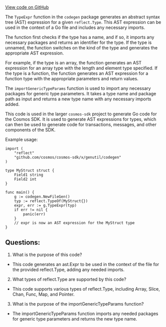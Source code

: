 [View code on GitHub](https://github.com/cosmos/cosmos-sdk/blob/main/depinject/internal/codegen/type.go)

The `TypeExpr` function in the `codegen` package generates an abstract syntax tree (AST) expression for a given `reflect.Type`. This AST expression can be used in the context of a Go file and includes any necessary imports. 

The function first checks if the type has a name, and if so, it imports any necessary packages and returns an identifier for the type. If the type is unnamed, the function switches on the kind of the type and generates the appropriate AST expression. 

For example, if the type is an array, the function generates an AST expression for an array type with the length and element type specified. If the type is a function, the function generates an AST expression for a function type with the appropriate parameters and return values. 

The `importGenericTypeParams` function is used to import any necessary packages for generic type parameters. It takes a type name and package path as input and returns a new type name with any necessary imports added. 

This code is used in the larger `cosmos-sdk` project to generate Go code for the Cosmos SDK. It is used to generate AST expressions for types, which can then be used to generate code for transactions, messages, and other components of the SDK. 

Example usage:

```
import (
    "reflect"
    "github.com/cosmos/cosmos-sdk/x/genutil/codegen"
)

type MyStruct struct {
    Field1 string
    Field2 int
}

func main() {
    g := codegen.NewFileGen()
    typ := reflect.TypeOf(MyStruct{})
    expr, err := g.TypeExpr(typ)
    if err != nil {
        panic(err)
    }
    // expr is now an AST expression for the MyStruct type
}
```
## Questions: 
 1. What is the purpose of this code?
- This code generates an ast.Expr to be used in the context of the file for the provided reflect.Type, adding any needed imports.

2. What types of reflect.Type are supported by this code?
- This code supports various types of reflect.Type, including Array, Slice, Chan, Func, Map, and Pointer.

3. What is the purpose of the importGenericTypeParams function?
- The importGenericTypeParams function imports any needed packages for generic type parameters and returns the new type name.